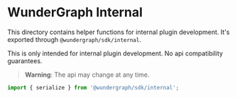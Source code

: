 # WunderGraph Internal

This directory contains helper functions for internal plugin development. It's exported through `@wundergraph/sdk/internal`.

This is only intended for internal plugin development. No api compatibility guarantees.

> **Warning**: The api may change at any time.

```ts
import { serialize } from '@wundergraph/sdk/internal';
```
